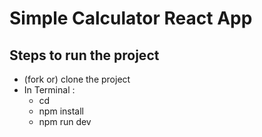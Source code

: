 # Simple Calculator React App

## Steps to run the project

- (fork or) clone the project
- In Terminal :
  - cd <into-the-project-directory>
  - npm install
  - npm run dev
